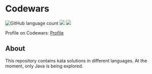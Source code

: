 # Codewars
![GitHub language count](https://img.shields.io/github/languages/count/iantato/Codewars)
[![](https://tokei.rs/b1/github/iantato/Codewars?category=code)](https://github.com/iantato/Codewars/)
[![](https://tokei.rs/b1/github/iantato/Codewars?category=files)](https://github.com/iantato/Codewars/)


Profile on Codewars: [Profile](https://www.codewars.com/users/iantato)
## About
This repository contains kata solutions in different languages. At the moment, only Java is being explored.
